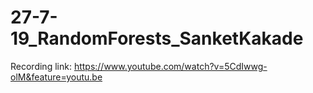 # 27-7-19_RandomForests_SanketKakade

Recording link:
https://www.youtube.com/watch?v=5CdIwwg-olM&feature=youtu.be
